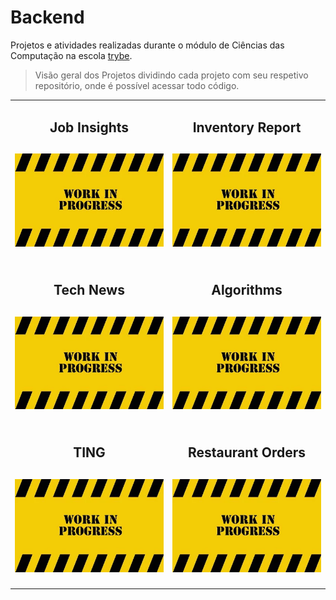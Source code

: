 # Backend

Projetos e atividades realizadas durante o módulo de Ciências das Computação na escola [trybe](https://www.betrybe.com/).
>Visão geral dos Projetos dividindo cada projeto com seu respetivo repositório, onde é possível acessar todo código.

<table>
  <tr valign="top">
    <td width="50%" align="center">
      <h2>
        Job Insights
      <h2>
      <a href="https://github.com/davidrogger/trybe-project-job-insights">
      <img src="./readme-imgs/placeholder_400x250.webp">
      </a>
    </td>
    <td width="50%" align="center">
      <h2>
        Inventory Report
      <h2>
      <a href="https://github.com/davidrogger/trybe-project-inventory-report">
      <img src="./readme-imgs/placeholder_400x250.webp">
      </a>
    </td>
  </tr>

  <tr valign="top">
    <td width="50%" align="center">
      <h2>
        Tech News
      <h2>
      <a href="https://github.com/davidrogger/trybe-project-tech-news">
      <img src="./readme-imgs/placeholder_400x250.webp">
      </a>
    </td>
    <td width="50%" align="center">
      <h2>
        Algorithms
      <h2>
      <a href="https://github.com/davidrogger/trybe-project-algorithms">
      <img src="./readme-imgs/placeholder_400x250.webp">
      </a>
    </td>
  </tr>

  <tr valign="top">
    <td width="50%" align="center">
      <h2>
        TING
      <h2>
      <a href="https://github.com/davidrogger/trybe-project-ting">
      <img src="./readme-imgs/placeholder_400x250.webp">
      </a>
    </td>
    <td width="50%" align="center">
      <h2>
        Restaurant Orders
      <h2>
      <a href="https://github.com/davidrogger/trybe-project-restaurant-orders">
      <img src="./readme-imgs/placeholder_400x250.webp">
      </a>
    </td>
  </tr>

</table>
